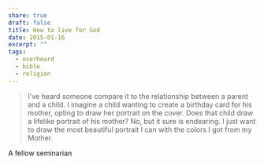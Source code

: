 ```yaml
---
share: true
draft: false
title: How to live for God
date: 2015-01-16
excerpt: ""
tags:
  - overheard
  - bible
  - religion
---
```


> I've heard someone compare it to the relationship between a parent and a child. I imagine a child wanting to create a birthday card for his mother, opting to draw her portrait on the cover. Does that child draw a lifelike portrait of his mother? No, but it sure is endearing. I just want to draw the most beautiful portrait I can with the colors I got from my Mother.

A fellow seminarian